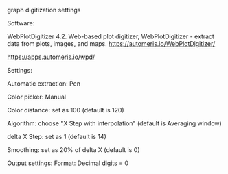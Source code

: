 
graph digitization settings


Software:

WebPlotDigitizer 4.2. Web-based plot digitizer, WebPlotDigitizer - extract data from plots, images, and maps. https://automeris.io/WebPlotDigitizer/

https://apps.automeris.io/wpd/


Settings:

Automatic extraction: Pen

Color picker: Manual 

Color distance: set as 100 (default is 120)

Algorithm: choose "X Step with interpolation" (default is Averaging window)

delta X Step: set as 1 (default is 14)

Smoothing: set as 20% of delta X (default is 0) 

Output settings: 
Format: Decimal digits = 0
